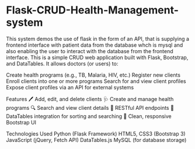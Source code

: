 # Flask-CRUD-Health-Management-system
This system demos the use of flask in the form of an API, that is supplying a frontend interface with patient data from the database whch is mysql and also enabling the user to interact with the database from the frontend interface.
This is a simple CRUD web application built with Flask, Bootstrap, and DataTables.
It allows doctors (or users) to:

Create health programs (e.g., TB, Malaria, HIV, etc.)
Register new clients
Enroll clients into one or more programs
Search for and view client profiles
Expose client profiles via an API for external systems

Features
🖊️ Add, edit, and delete clients
🩺 Create and manage health programs
🔍 Search and view client details
🔗 RESTful API endpoints
📄 DataTables integration for sorting and searching
🎨 Clean, responsive Bootstrap UI

Technologies Used
Python (Flask Framework)
HTML5, CSS3 (Bootstrap 3)
JavaScript (jQuery, Fetch API)
DataTables.js
MySQL (for database storage)
